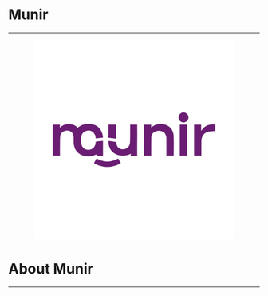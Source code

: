 # Munir
---

<p align="center">
  <img src="assets/images/theLogo.jpg" alt="Munir Logo" width="400"/>
</p>

# About Munir
---

